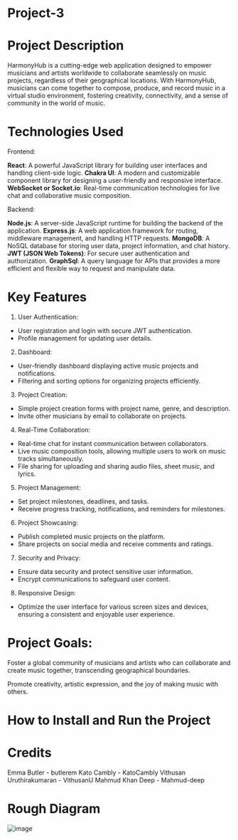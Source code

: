 # Project-3


# Project Description

HarmonyHub is a cutting-edge web application designed to empower musicians and artists worldwide to collaborate seamlessly on music projects, regardless of their geographical locations. With HarmonyHub, musicians can come together to compose, produce, and record music in a virtual studio environment, fostering creativity, connectivity, and a sense of community in the world of music.

# Technologies Used
Frontend:

**React**: A powerful JavaScript library for building user interfaces and handling client-side logic.
**Chakra UI**: A modern and customizable component library for designing a user-friendly and responsive interface.
**WebSocket or Socket.io**: Real-time communication technologies for live chat and collaborative music composition.

Backend:

**Node.js**: A server-side JavaScript runtime for building the backend of the application.
**Express.js**: A web application framework for routing, middleware management, and handling HTTP requests.
**MongoDB**: A NoSQL database for storing user data, project information, and chat history.
**JWT (JSON Web Tokens)**: For secure user authentication and authorization.
**GraphSql**: A query language for APIs that provides a more efficient and flexible way to request and manipulate data.

# Key Features
1. User Authentication:

- User registration and login with secure JWT authentication.
- Profile management for updating user details.

2. Dashboard:

- User-friendly dashboard displaying active music projects and notifications.
- Filtering and sorting options for organizing projects efficiently.

3. Project Creation:

- Simple project creation forms with project name, genre, and description.
- Invite other musicians by email to collaborate on projects.


4. Real-Time Collaboration:

- Real-time chat for instant communication between collaborators.
- Live music composition tools, allowing multiple users to work on music tracks simultaneously.
- File sharing for uploading and sharing audio files, sheet music, and lyrics.

5. Project Management:

- Set project milestones, deadlines, and tasks.
- Receive progress tracking, notifications, and reminders for milestones.

6. Project Showcasing:

- Publish completed music projects on the platform.
- Share projects on social media and receive comments and ratings.

7. Security and Privacy:

- Ensure data security and protect sensitive user information.
- Encrypt communications to safeguard user content.

8. Responsive Design:

- Optimize the user interface for various screen sizes and devices, ensuring a consistent and enjoyable user experience.

# Project Goals:

Foster a global community of musicians and artists who can collaborate and create music together, transcending geographical boundaries.

Promote creativity, artistic expression, and the joy of making music with others.


# How to Install and Run the Project








# Credits
Emma Butler - butlerem
Kato Cambly - KatoCambly
Vithusan Uruthirakumaran - VithusanU
Mahmud Khan Deep - Mahmud-deep




# Rough Diagram
![image](https://github.com/butlerem/Harmony-Hub/assets/130177580/9ad5c304-d2a3-44e6-be55-ba5c5504f6b0)
